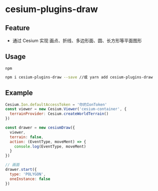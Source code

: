 <!--
 * @author: SkyBlue
 * @LastEditors: SkyBlue
 * @Date: 2020-10-06 19:13:41
 * @LastEditTime: 2020-10-07 00:56:48
 * @Gitee: https://gitee.com/skybluefeet
 * @Github: https://github.com/SkyBlueFeet
-->

# cesium-plugins-draw

## Feature

- 通过 Cesium 实现 画点、折线、多边形面、圆、长方形等平面图形

## Usage

`npm`

```bash
npm i cesium-plugins-draw --save //或 yarn add cesium-plugins-draw
```

## Example

```js
Cesium.Ion.defaultAccessToken = '你的IonToken'
const viewer = new Cesium.Viewer('cesium-container', {
  terrainProvider: Cesium.createWorldTerrain()
})

const drawer = new cesiumDraw({
  viewer,
  terrain: false,
  action: (EventType, moveMent) => {
    console.log(EventType, moveMent)
  }
})

// 画面
drawer.start({
  type: 'POLYGON',
  oneInstance: false
})
```
